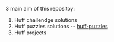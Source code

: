 3 main aim of this repositoy:

1. Huff challendge solutions
2. Huff puzzles solutions -- [huff-puzzles](https://github.com/RareSkills/huff-puzzles)
3. Huff projects
